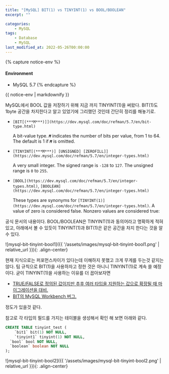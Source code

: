 ```yaml
---
title: "[MySQL] BIT(1) vs TINYINT(1) vs BOOL/BOOLEAN"
excerpt: ""

categories:
    - MySQL
tags:
    - Database
    - MySQL
last_modified_at: 2022-05-26T00:00:00
---
```


{% capture notice-env %}
#### Environment
- MySQL 5.7
{% endcapture %}

<div class="notice--primary">{{ notice-env | markdownify }}</div>

MySQL에서 BOOL 값을 저장하기 위해 지금 까지 TINYINT(1)을 써왔다. BIT(1)도 1byte 공간을 차지한다고 알고 있었기에 그리했던 것인데 간단히 정리를 해놓기로.

- `[BIT[(***M***)]](https://dev.mysql.com/doc/refman/5.7/en/bit-type.html)`
    
    A bit-value type. ***`M`*** indicates the number of bits per value, from 1 to 64. The default is 1 if ***`M`*** is omitted.
    
- `[TINYINT[(***M***)] [UNSIGNED] [ZEROFILL]](https://dev.mysql.com/doc/refman/5.7/en/integer-types.html)`
    
    A very small integer. The signed range is `-128` to `127`. The unsigned range is `0` to `255`.
    
- `[BOOL](https://dev.mysql.com/doc/refman/5.7/en/integer-types.html)`, `[BOOLEAN](https://dev.mysql.com/doc/refman/5.7/en/integer-types.html)`
    
    These types are synonyms for `[TINYINT(1)](https://dev.mysql.com/doc/refman/5.7/en/integer-types.html)`. A value of zero is considered false. Nonzero values are considered true:
    

공식 문서의 내용이다. BOOL/BOOLEAN은 TINYINT(1)과 동의어라고 명확하게 적혀 있고, 아래에서 볼 수 있듯이 TINYINT(1)과 BIT(1)은 같은 공간을 차지 한다는 것을 알 수 있다. 

![mysql-bit-tinyint-bool1]({{ '/assets/images/mysql-bit-tinyint-bool1.png' | relative_url }}){: .align-center}

현재 지식으로는 퍼포먼스차이가 있다는데 이해하지 못했고 크게 무게를 두는것 같지는 않다. 팀 규칙으로 BIT(1)을 사용하자고 정한 것은 아니니 TINYINT(1)로 계속 쓸 예정이다. 굳이 TINYINT(1)을 사용하는 이유를 더 꼽아보자면

- [TRUE/FALSE로 정의된 값이지만 추후 여러 타입을 지원하는 값으로 확장될 때 마이그레이션을 대비.](https://www.bennadel.com/blog/3845-why-i-use-tinyint-columns-instead-of-bit-columns-for-boolean-data-in-a-mysql-application.htm)
- [BIT의 MySQL Workbench 버그.](https://bugs.mysql.com/bug.php?id=79604)

정도가 있을것 같다.

참고로 각 타입의 필드를 가지는 테이블을 생성해서 확인 해 보면 아래와 같다.

```sql
CREATE TABLE tinyint_test (
	`bit1` bit(1) NOT NULL,
	`tinyint1` tinyint(1) NOT NULL,    
  `bool` bool NOT NULL,
  `boolean` boolean NOT NULL
);
```

![mysql-bit-tinyint-bool2]({{ '/assets/images/mysql-bit-tinyint-bool2.png' | relative_url }}){: .align-center}